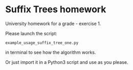 # Suffix Trees homework
University homework for a grade -
exercise 1.

Please launch the script:
```
example_usage_suffix_tree_one.py
```
in terminal to see how the algorithm works.

Or just import it in a Python3 script and use as you please.